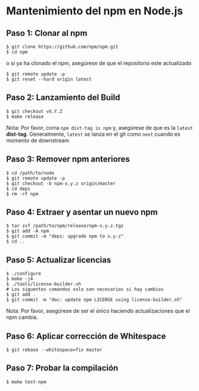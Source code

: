 # Mantenimiento del npm en Node.js

## Paso 1: Clonar al npm

```console
$ git clone https://github.com/npm/npm.git
$ cd npm
```

o si ya ha clonado el npm, asegúrese de que el repositorio este actualizado

```console
$ git remote update -p
$ git reset --hard origin latest
```

## Paso 2: Lanzamiento del Build

```console
$ git checkout vX.Y.Z
$ make release
```

Nota: Por favor, corra `npm dist-tag is npm` y, asegúrese de que es la `latest` **dist-tag**. Generalmente, `latest` se lanza en el git como `next` cuando es momento de downstream

## Paso 3: Remover npm anteriores

```console
$ cd /path/to/node
$ git remote update -p
$ git checkout -b npm-x.y.z origin/master
$ cd deps
$ rm -rf npm
```

## Paso 4: Extraer y asentar un nuevo npm

```console
$ tar zxf /path/to/npm/release/npm-x.y.z.tgz
$ git add -A npm
$ git commit -m "deps: upgrade npm to x.y.z"
$ cd ..
```

## Paso 5: Actualizar licencias

```console
$ ./configure
$ make -j4
$ ./tools/license-builder.sh
# Los siguentes comandos solo son necesarios si hay cambios
$ git add .
$ git commit -m "doc: update npm LICENSE using license-builder.sh"
```

Nota: Por favor, asegúrese de ser el único haciendo actualizaciones que el npm cambia.

## Paso 6: Aplicar corrección de Whitespace

```console
$ git rebase --whitespace=fix master
```

## Paso 7: Probar la compilación

```console
$ make test-npm
```